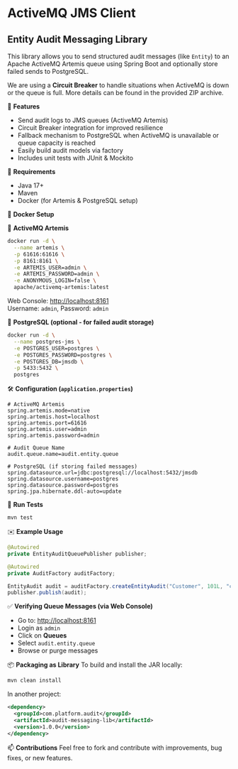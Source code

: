 # ActiveMQ JMS Client

## Entity Audit Messaging Library
This library allows you to send structured audit messages (like `Entity`) to an Apache ActiveMQ Artemis queue using Spring Boot and optionally store failed sends to PostgreSQL.

We are using a **Circuit Breaker** to handle situations when ActiveMQ is down or the queue is full. More details can be found in the provided ZIP archive.

🚀 **Features**
- Send audit logs to JMS queues (ActiveMQ Artemis)
- Circuit Breaker integration for improved resilience
- Fallback mechanism to PostgreSQL when ActiveMQ is unavailable or queue capacity is reached
- Easily build audit models via factory
- Includes unit tests with JUnit & Mockito

🧱 **Requirements**
- Java 17+
- Maven
- Docker (for Artemis & PostgreSQL setup)

🐳 **Docker Setup**

🔸 **ActiveMQ Artemis**
```bash
docker run -d \
  --name artemis \
  -p 61616:61616 \
  -p 8161:8161 \
  -e ARTEMIS_USER=admin \
  -e ARTEMIS_PASSWORD=admin \
  -e ANONYMOUS_LOGIN=false \
  apache/activemq-artemis:latest
```
Web Console: [http://localhost:8161](http://localhost:8161)  
Username: `admin`, Password: `admin`

🔸 **PostgreSQL (optional - for failed audit storage)**
```bash
docker run -d \
  --name postgres-jms \
  -e POSTGRES_USER=postgres \
  -e POSTGRES_PASSWORD=postgres \
  -e POSTGRES_DB=jmsdb \
  -p 5433:5432 \
  postgres
```

🛠️ **Configuration (`application.properties`)**
```properties
# ActiveMQ Artemis
spring.artemis.mode=native
spring.artemis.host=localhost
spring.artemis.port=61616
spring.artemis.user=admin
spring.artemis.password=admin

# Audit Queue Name
audit.queue.name=audit.entity.queue

# PostgreSQL (if storing failed messages)
spring.datasource.url=jdbc:postgresql://localhost:5432/jmsdb
spring.datasource.username=postgres
spring.datasource.password=postgres
spring.jpa.hibernate.ddl-auto=update
```

🧪 **Run Tests**
```bash
mvn test
```

✉️ **Example Usage**
```java
@Autowired
private EntityAuditQueuePublisher publisher;

@Autowired
private AuditFactory auditFactory;

EntityAudit audit = auditFactory.createEntityAudit("Customer", 101L, "created new record");
publisher.publish(audit);
```

✅ **Verifying Queue Messages (via Web Console)**
- Go to: [http://localhost:8161](http://localhost:8161)
- Login as `admin`
- Click on **Queues**
- Select `audit.entity.queue`
- Browse or purge messages

📦 **Packaging as Library**
To build and install the JAR locally:
```bash
mvn clean install
```
In another project:
```xml
<dependency>
  <groupId>com.platform.audit</groupId>
  <artifactId>audit-messaging-lib</artifactId>
  <version>1.0.0</version>
</dependency>
```

📫 **Contributions**
Feel free to fork and contribute with improvements, bug fixes, or new features.

